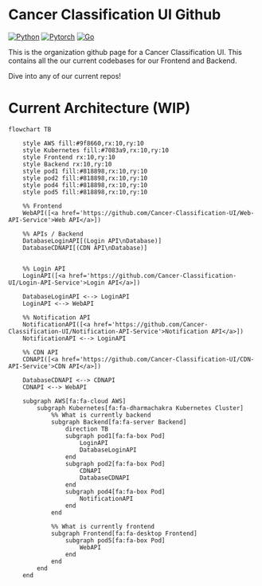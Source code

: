 # Cancer Classification UI Github
[![Python][Python-badge]][Python-url]
[![Pytorch][Pytorch-badge]][Pytorch-url]
[![Go][Go-badge]][Go-url]


This is the organization github page for a Cancer Classification UI. This contains all the our current codebases for our Frontend and Backend.

Dive into any of our current repos!

# Current Architecture (WIP)
```mermaid
flowchart TB

    style AWS fill:#9f8660,rx:10,ry:10
    style Kubernetes fill:#7083a9,rx:10,ry:10
    style Frontend rx:10,ry:10
    style Backend rx:10,ry:10
    style pod1 fill:#818898,rx:10,ry:10
    style pod2 fill:#818898,rx:10,ry:10
    style pod4 fill:#818898,rx:10,ry:10
    style pod5 fill:#818898,rx:10,ry:10

    %% Frontend
    WebAPI([<a href='https://github.com/Cancer-Classification-UI/Web-API-Service'>Web API</a>])

    %% APIs / Backend
    DatabaseLoginAPI[(Login API\nDatabase)]
    DatabaseCDNAPI[(CDN API\nDatabase)]


    %% Login API
    LoginAPI([<a href='https://github.com/Cancer-Classification-UI/Login-API-Service'>Login API</a>]) 

    DatabaseLoginAPI <--> LoginAPI
    LoginAPI <--> WebAPI

    %% Notification API
    NotificationAPI([<a href='https://github.com/Cancer-Classification-UI/Notification-API-Service'>Notification API</a>])
    NotificationAPI <--> LoginAPI

    %% CDN API
    CDNAPI([<a href='https://github.com/Cancer-Classification-UI/CDN-API-Service'>CDN API</a>]) 

    DatabaseCDNAPI <--> CDNAPI
    CDNAPI <--> WebAPI

    subgraph AWS[fa:fa-cloud AWS]
        subgraph Kubernetes[fa:fa-dharmachakra Kubernetes Cluster]
            %% What is currently backend
            subgraph Backend[fa:fa-server Backend]
                direction TB
                subgraph pod1[fa:fa-box Pod]
                    LoginAPI
                    DatabaseLoginAPI
                end
                subgraph pod2[fa:fa-box Pod]
                    CDNAPI
                    DatabaseCDNAPI
                end
                subgraph pod4[fa:fa-box Pod]
                    NotificationAPI
                end
            end

            %% What is currently frontend
            subgraph Frontend[fa:fa-desktop Frontend]
                subgraph pod5[fa:fa-box Pod]
                    WebAPI
                end
            end
        end
    end

```

<!-- MARKDOWN LINKS & IMAGES -->
[Go-badge]: https://img.shields.io/badge/Go-00ADD8.svg?style=for-the-badge&logo=go&logoColor=white
[Go-url]: https://go.dev/
[Python-badge]: https://img.shields.io/badge/Python-3776AB.svg?style=for-the-badge&logo=python&logoColor=FFD343
[Python-url]: https://www.python.org/
[Pytorch-badge]: https://img.shields.io/badge/Pytorch-EE4C2C.svg?style=for-the-badge&logo=pytorch&logoColor=white
[Pytorch-url]: https://pytorch.org/
